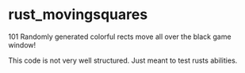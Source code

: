 # rust_movingsquares
101 Randomly generated colorful rects move all over the black game window!

This code is not very well structured. Just meant to test rusts abilities.
